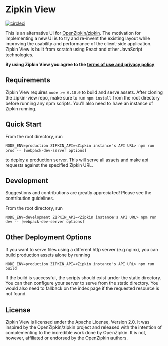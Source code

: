 # Zipkin View

[![circleci](https://circleci.com/gh/msindwan/zipkin-view.svg?style=shield&circle-token=:circle-token)](https://circleci.com/gh/msindwan/zipkin-view)

This is an alternative UI for [OpenZipkin/zipkin](https://github.com/openzipkin/zipkin). The motivation for implementing
a new UI is to try and re-invent the existing layout while improving the usability and performance of the client-side
application. Zipkin View is built from scratch using React and other JavaScript technologies.

**By using Zipkin View you agree to the [terms of use and privacy policy](
    https://github.com/msindwan/zipkin-view/wiki/Terms-of-Use-and-Privacy-Policy)**

## Requirements

Zipkin View requires `node >= 6.10.0` to build and serve assets. After cloning the zipkin-view repo, make sure to run `npm install` from the root directory before running any npm scripts. You'll also need to have an instance of Zipkin running.

## Quick Start

From the root directory, run 

`NODE_ENV=production ZIPKIN_API=<Zipkin instance's API URL> npm run prod -- [webpack-dev-server options]`

to deploy a production server. This will serve all assets and make api requests against the specified Zipkin URL.

## Development

Suggestions and contributions are greatly appreciated! Please see the contribution guidelines.

From the root directory, run

`NODE_ENV=development ZIPKIN_API=<Zipkin instance's API URL> npm run dev -- [webpack-dev-server options]`

## Other Deployment Options

If you want to serve files using a different http server (e.g nginx), you can build production assets alone by running

`NODE_ENV=production ZIPKIN_API=<Zipkin instance's API URL> npm run build`

If the build is successful, the scripts should exist under the static directory. You can then configure your server to serve from
the static directory. You would also need to fallback on the index page if the requested resource is not found.

## License

Zipkin View is licensed under the Apache License, Version 2.0. It was inspired by the OpenZipkin/zipkin project and
released with the intention of complementing to the incredible work done by OpenZipkin. It is not, however, affiliated
or endorsed by the OpenZipkin authors.
